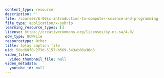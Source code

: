 ```yaml
---
content_type: resource
description: ''
file: /courses/6-00sc-introduction-to-computer-science-and-programming-spring-2011/58ed68f0273d5157b569543ab00a36d8_miw2CiKp1r0.vtt
file_type: application/x-subrip
learning_resource_types: []
license: https://creativecommons.org/licenses/by-nc-sa/4.0/
ocw_type: OCWFile
resourcetype: Other
title: 3play caption file
uid: 58ed68f0-273d-5157-b569-543ab00a36d8
video_files:
  video_thumbnail_file: null
video_metadata:
  youtube_id: null
---
```

